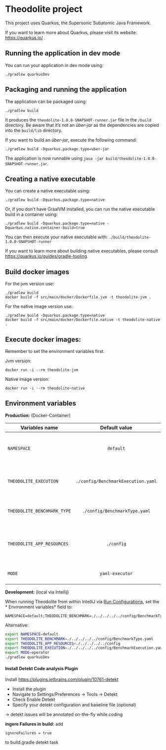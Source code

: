 # Theodolite project

This project uses Quarkus, the Supersonic Subatomic Java Framework.

If you want to learn more about Quarkus, please visit its website: https://quarkus.io/ .

## Running the application in dev mode

You can run your application in dev mode using:

```shell script
./gradlew quarkusDev
```

## Packaging and running the application

The application can be packaged using:

```shell script
./gradlew build
```

It produces the `theodolite-1.0.0-SNAPSHOT-runner.jar` file in the `/build` directory. Be aware that it’s not
an _über-jar_ as the dependencies are copied into the `build/lib` directory.

If you want to build an _über-jar_, execute the following command:

```shell script
./gradlew build -Dquarkus.package.type=uber-jar
```

The application is now runnable using `java -jar build/theodolite-1.0.0-SNAPSHOT-runner.jar`.

## Creating a native executable

You can create a native executable using:

```shell script
./gradlew build -Dquarkus.package.type=native
```

Or, if you don't have GraalVM installed, you can run the native executable build in a container using:

```shell script
./gradlew build -Dquarkus.package.type=native -Dquarkus.native.container-build=true
```

You can then execute your native executable with:
```./build/theodolite-1.0.0-SNAPSHOT-runner```

If you want to learn more about building native executables, please consult https://quarkus.io/guides/gradle-tooling.

## Build docker images

For the jvm version use:

```shell script
./gradlew build
docker build -f src/main/docker/Dockerfile.jvm -t theodolite-jvm .
```

For the native image version use:

```shell script
./gradlew build -Dquarkus.package.type=native
docker build -f src/main/docker/Dockerfile.native -t theodolite-native .
```

## Execute docker images:

Remember to set the environment variables first.

Jvm version:

```shell script
docker run -i --rm theodolite-jvm
```

Native image version:

```shell script
docker run -i --rm theodolite-native
```

## Environment variables

**Production:** (Docker-Container)

| Variables name               | Default value                      |Usage         |
| -----------------------------|:----------------------------------:| ------------:|
| `NAMESPACE`                  | `default`                          |Determines the namespace of the Theodolite will be executed in. Used in the KubernetesBenchmark|
| `THEODOLITE_EXECUTION`       |  `./config/BenchmarkExecution.yaml`|The complete path to the benchmarkExecution file. Used in the TheodoliteYamlExecutor. |
| `THEODOLITE_BENCHMARK_TYPE`  |  `./config/BenchmarkType.yaml`     |The complete path to the benchmarkType file. Used in the TheodoliteYamlExecutor.|
| `THEODOLITE_APP_RESOURCES`   |  `./config`                        |The path under which the yamls for the resources for the subexperiments are found. Used in the KubernetesBenchmark|
| `MODE`                       | `yaml-executor`                    |  Defines the mode of operation: either `yaml-executor` or `operator`|

**Development:** (local via Intellij)

When running Theodolite from within IntelliJ via
[Run Configurations](https://www.jetbrains.com/help/idea/work-with-gradle-tasks.html#gradle_run_config), set the *
Environment variables* field to:

```
NAMESPACE=default;THEODOLITE_BENCHMARK=./../../../../config/BenchmarkType.yaml;THEODOLITE_APP_RESOURCES=./../../../../config;THEODOLITE_EXECUTION=./../../../../config/BenchmarkExecution.yaml;MODE=operator
```

Alternative:

``` sh
export NAMESPACE=default
export THEODOLITE_BENCHMARK=./../../../../config/BenchmarkType.yaml
export THEODOLITE_APP_RESOURCES=./../../../../config
export THEODOLITE_EXECUTION=./../../../../config/BenchmarkExecution.yaml
export MODE=operator
./gradlew quarkusDev

```

#### Install Detekt Code analysis Plugin

Install https://plugins.jetbrains.com/plugin/10761-detekt

- Install the plugin
- Navigate to Settings/Preferences -> Tools -> Detekt
- Check Enable Detekt
- Specify your detekt configuration and baseline file (optional)

-> detekt issues will be annotated on-the-fly while coding

**ingore Failures in build:** add

```ignoreFailures = true```

to build.gradle detekt task
